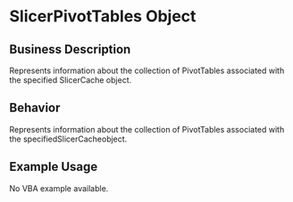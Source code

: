 # SlicerPivotTables Object

## Business Description
Represents information about the collection of PivotTables associated with the specified SlicerCache object.

## Behavior
Represents information about the collection of PivotTables associated with the specifiedSlicerCacheobject.

## Example Usage
No VBA example available.